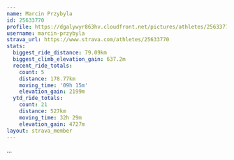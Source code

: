 ```yaml
---
name: Marcin Przybyla
id: 25633770
profile: https://dgalywyr863hv.cloudfront.net/pictures/athletes/25633770/12947173/2/large.jpg
username: marcin-przybyla
strava_url: https://www.strava.com/athletes/25633770
stats:
  biggest_ride_distance: 79.09km
  biggest_climb_elevation_gain: 637.2m
  recent_ride_totals:
    count: 5
    distance: 178.77km
    moving_time: '09h 15m'
    elevation_gain: 2199m
  ytd_ride_totals:
    count: 21
    distance: 527km
    moving_time: 32h 29m
    elevation_gain: 4727m
layout: strava_member
--- 
```

...
